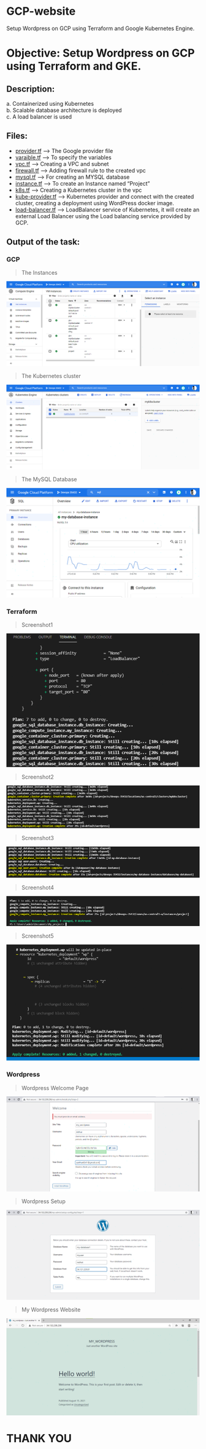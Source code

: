 # GCP-website
Setup Wordpress on GCP using Terraform and Google Kubernetes Engine.

<h1 class="code-line" data-line-start=0 data-line-end=1 ><a id="Objective_Setup_Wordpress_on_GCP_using_Terraform_and_Kubernetes_manifests_0"></a>Objective: Setup Wordpress on GCP using Terraform and GKE.</h1>
<h2 class="code-line" data-line-start=2 data-line-end=3 ><a id="Description_2"></a>Description:</h2>
<p class="has-line-data" data-line-start="3" data-line-end="6">a. Containerized using Kubernetes<br>
b. Scalable database architecture is deployed<br>
c. A load balancer is used</p>
<h2 class="code-line" data-line-start=7 data-line-end=8 ><a id="Files_7"></a>Files:</h2>
<ul>
<li class="has-line-data" data-line-start="9" data-line-end="10"><a href="http://provider.tf">provider.tf</a> --&gt; The Google provider file</li>
<li class="has-line-data" data-line-start="10" data-line-end="11"><a href="http://varaible.tf">varaible.tf</a> --&gt; To specify the variables</li>
<li class="has-line-data" data-line-start="11" data-line-end="12"><a href="http://vpc.tf">vpc.tf</a> --&gt; Creating a VPC and subnet</li>
<li class="has-line-data" data-line-start="12" data-line-end="13"><a href="http://firewall.tf">firewall.tf</a> --&gt; Adding firewall rule to the created vpc</li>
<li class="has-line-data" data-line-start="13" data-line-end="14"><a href="http://mysql.tf">mysql.tf</a> --&gt; For creating an MYSQL database</li>
<li class="has-line-data" data-line-start="14" data-line-end="15"><a href="http://instance.tf">instance.tf</a> --&gt; To create an Instance named “Project”</li>
<li class="has-line-data" data-line-start="15" data-line-end="16"><a href="http://k8s.tf">k8s.tf</a> --&gt; Creating a Kubernetes cluster in the vpc</li>
<li class="has-line-data" data-line-start="16" data-line-end="17"><a href="http://kube-provider.tf">kube-provider.tf</a> --&gt; Kubernetes provider and connect with the created cluster, creating a deployment using WordPress docker image.</li>
<li class="has-line-data" data-line-start="17" data-line-end="18"><a href="http://load-balancer.tf">load-balancer.tf</a> --&gt; LoadBalancer service of Kubernetes, it will create an external Load Balancer using the Load balancing service provided by GCP.</li>
</ul>
<h2 class="code-line" data-line-start=20 data-line-end=21 ><a id="Output_of_the_task_20"></a>Output of the task:</h2>
<h3 class="code-line" data-line-start=22 data-line-end=23 ><a id="GCP_22"></a><strong>GCP</strong></h3>
<blockquote>
<p class="has-line-data" data-line-start="23" data-line-end="24">The Instances</p>
</blockquote>
<p class="has-line-data" data-line-start="25" data-line-end="26"><img src="screenshots/gcp/instances.png" alt="The Instances"></p>
<blockquote>
<p class="has-line-data" data-line-start="26" data-line-end="27">The Kubernetes cluster</p>
</blockquote>
<p class="has-line-data" data-line-start="28" data-line-end="29"><img src="screenshots/gcp/K8s-cluster.png" alt="The Kubernetes cluster"></p>
<blockquote>
<p class="has-line-data" data-line-start="29" data-line-end="30">The MySQL Database</p>
</blockquote>
<p class="has-line-data" data-line-start="31" data-line-end="32"><img src="screenshots/gcp/mysql.png" alt="The MySQL Database"></p>
<h3 class="code-line" data-line-start=33 data-line-end=34 ><a id="Terraform_33"></a><strong>Terraform</strong></h3>
<blockquote>
<p class="has-line-data" data-line-start="34" data-line-end="35">Screenshot1</p>
</blockquote>
<p class="has-line-data" data-line-start="36" data-line-end="37"><img src="screenshots/Terraform/Infra_Creation01.png" alt="1"></p>
<blockquote>
<p class="has-line-data" data-line-start="37" data-line-end="38">Screenshot2</p>
</blockquote>
<p class="has-line-data" data-line-start="39" data-line-end="40"><img src="screenshots/Terraform/Infra_Creation02.png" alt="2"></p>
<blockquote>
<p class="has-line-data" data-line-start="40" data-line-end="41">Screenshot3</p>
</blockquote>
<p class="has-line-data" data-line-start="42" data-line-end="43"><img src="screenshots/Terraform/Infra_Creation03.png" alt="3"></p>
<blockquote>
<p class="has-line-data" data-line-start="43" data-line-end="44">Screenshot4</p>
</blockquote>
<p class="has-line-data" data-line-start="45" data-line-end="46"><img src="screenshots/Terraform/Infra_Creation04.png" alt="4"></p>
<blockquote>
<p class="has-line-data" data-line-start="46" data-line-end="47">Screenshot5</p>
</blockquote>
<p class="has-line-data" data-line-start="48" data-line-end="49"><img src="screenshots/Terraform/ReplicaSet.png" alt="ReplicaSet"></p>
<h3 class="code-line" data-line-start=50 data-line-end=51 ><a id="Wordpress_50"></a><strong>Wordpress</strong></h3>
<blockquote>
<p class="has-line-data" data-line-start="51" data-line-end="52">Wordpress Welcome Page</p>
</blockquote>
<p class="has-line-data" data-line-start="53" data-line-end="54"><img src="screenshots/wordpress/Welcome_page.png" alt="Wordpress Welcome Page"></p>
<blockquote>
<p class="has-line-data" data-line-start="54" data-line-end="55">Wordpress Setup</p>
</blockquote>
<p class="has-line-data" data-line-start="56" data-line-end="57"><img src="screenshots/wordpress/Wp_setup.png" alt="Wordpress Setup"></p>
<blockquote>
<p class="has-line-data" data-line-start="57" data-line-end="58">My Wordpress Website</p>
</blockquote>
<p class="has-line-data" data-line-start="59" data-line-end="60"><img src="screenshots/wordpress/My_wordpress_website.png" alt="My Wordpress Website"></p>
<h1 class="code-line" data-line-start=61 data-line-end=62 ><a id="THANK_YOU_61"></a>THANK YOU</h1>
